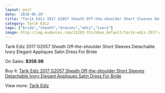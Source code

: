 ```yaml
---
layout: post
date: '2018-06-29'
title: "Tarik Ediz 2017 G2057 Sheath Off-the-shoulder Short Sleeves Detachable Ivory Elegant Appliques Satin Dress For Bride"
category: Tarik Ediz
tags: ["bride","sheath","dresses","ediz","ivory"]
image: http://img.eudances.com/22203-thickbox_default/tarik-ediz-2017-g2057-sheath-off-the-shoulder-short-sleeves-detachable-ivory-elegant-appliques-satin-dress-for-bride.jpg
---
```

Tarik Ediz 2017 G2057 Sheath Off-the-shoulder Short Sleeves Detachable Ivory Elegant Appliques Satin Dress For Bride

On Sales: **$358.98**
<a href="https://www.eudances.com/en/tarik-ediz/7094-tarik-ediz-2017-g2057-sheath-off-the-shoulder-short-sleeves-detachable-ivory-elegant-appliques-satin-dress-for-bride.html"><amp-img layout="responsive" width="600" height="600" src="//img.eudances.com/22203-thickbox_default/tarik-ediz-2017-g2057-sheath-off-the-shoulder-short-sleeves-detachable-ivory-elegant-appliques-satin-dress-for-bride.jpg" alt="Tarik Ediz 2017 G2057 Sheath Off-the-shoulder Short Sleeves Detachable Ivory Elegant Appliques Satin Dress For Bride 0" /></a>
<a href="https://www.eudances.com/en/tarik-ediz/7094-tarik-ediz-2017-g2057-sheath-off-the-shoulder-short-sleeves-detachable-ivory-elegant-appliques-satin-dress-for-bride.html"><amp-img layout="responsive" width="600" height="600" src="//img.eudances.com/22207-thickbox_default/tarik-ediz-2017-g2057-sheath-off-the-shoulder-short-sleeves-detachable-ivory-elegant-appliques-satin-dress-for-bride.jpg" alt="Tarik Ediz 2017 G2057 Sheath Off-the-shoulder Short Sleeves Detachable Ivory Elegant Appliques Satin Dress For Bride 1" /></a>
<a href="https://www.eudances.com/en/tarik-ediz/7094-tarik-ediz-2017-g2057-sheath-off-the-shoulder-short-sleeves-detachable-ivory-elegant-appliques-satin-dress-for-bride.html"><amp-img layout="responsive" width="600" height="600" src="//img.eudances.com/22206-thickbox_default/tarik-ediz-2017-g2057-sheath-off-the-shoulder-short-sleeves-detachable-ivory-elegant-appliques-satin-dress-for-bride.jpg" alt="Tarik Ediz 2017 G2057 Sheath Off-the-shoulder Short Sleeves Detachable Ivory Elegant Appliques Satin Dress For Bride 2" /></a>
<a href="https://www.eudances.com/en/tarik-ediz/7094-tarik-ediz-2017-g2057-sheath-off-the-shoulder-short-sleeves-detachable-ivory-elegant-appliques-satin-dress-for-bride.html"><amp-img layout="responsive" width="600" height="600" src="//img.eudances.com/22205-thickbox_default/tarik-ediz-2017-g2057-sheath-off-the-shoulder-short-sleeves-detachable-ivory-elegant-appliques-satin-dress-for-bride.jpg" alt="Tarik Ediz 2017 G2057 Sheath Off-the-shoulder Short Sleeves Detachable Ivory Elegant Appliques Satin Dress For Bride 3" /></a>
<a href="https://www.eudances.com/en/tarik-ediz/7094-tarik-ediz-2017-g2057-sheath-off-the-shoulder-short-sleeves-detachable-ivory-elegant-appliques-satin-dress-for-bride.html"><amp-img layout="responsive" width="600" height="600" src="//img.eudances.com/22204-thickbox_default/tarik-ediz-2017-g2057-sheath-off-the-shoulder-short-sleeves-detachable-ivory-elegant-appliques-satin-dress-for-bride.jpg" alt="Tarik Ediz 2017 G2057 Sheath Off-the-shoulder Short Sleeves Detachable Ivory Elegant Appliques Satin Dress For Bride 4" /></a>

Buy it: [Tarik Ediz 2017 G2057 Sheath Off-the-shoulder Short Sleeves Detachable Ivory Elegant Appliques Satin Dress For Bride](https://www.eudances.com/en/tarik-ediz/7094-tarik-ediz-2017-g2057-sheath-off-the-shoulder-short-sleeves-detachable-ivory-elegant-appliques-satin-dress-for-bride.html "Tarik Ediz 2017 G2057 Sheath Off-the-shoulder Short Sleeves Detachable Ivory Elegant Appliques Satin Dress For Bride")

View more: [Tarik Ediz](https://www.eudances.com/en/109-tarik-ediz "Tarik Ediz")